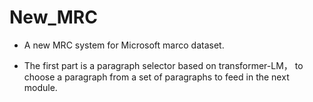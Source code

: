 # New_MRC
- A new MRC system for Microsoft marco dataset.

- The first part is a paragraph selector based on transformer-LM， to choose a paragraph from a set of paragraphs to feed in the next module.

